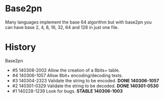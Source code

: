 Base2pn
=======

Many languages implement the base 64 algorithm but with base2pn you can have base 2, 4, 8, 16, 32, 64 and 128 in just one file.

History
=======

Base2pn

- #5 140308-2002 Allow the creation of a 8bits+ table.
- #4 140306-1057 Allow 8bit+ encoding/decoding texts.
- #3 140304-2323 Validate the string to be encoded. <strong>DONE 140306-1057</strong>
- #2 140301-0329 Validate the string to be decoded. <strong>DONE 140301-0530</strong>
- #1 140228-1239 Look for bugs. <strong>STABLE 140306-1003</strong>
